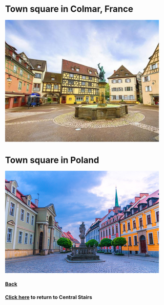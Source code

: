 # Town square in Colmar, France
![Colmar](colmar-france.jpeg)

# Town square in Poland
![Poland](poland-town.jpeg)

### [Back](https://github.com/mollyjones2023/ghibli-simulacrum/blob/main/2-ghibli-grand-warehouse/3-central-stairs/stairs-film.md)
### [Click here](https://github.com/mollyjones2023/ghibli-simulacrum/blob/main/2-ghibli-grand-warehouse/3-central-stairs/stairs.md) to return to Central Stairs
